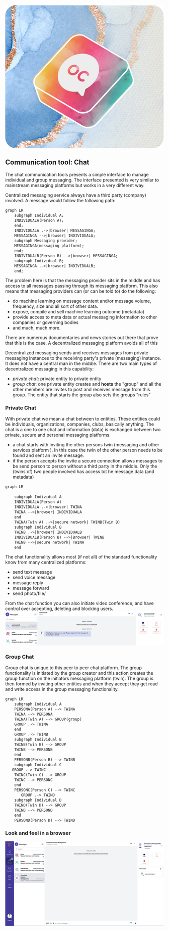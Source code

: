 <div style="text-align: center;">

![communication tool chat](./../img/oc.png)

</div>

## Communication tool: Chat

The chat communication tools presents a simple interface to manage individual and group messaging. The interface presented is very similar to mainstream messaging platforms but works in a very different way.

Centralized messaging service always have a third party (company) involved.  A message would follow the following path:

```mermaid
graph LR
    subgraph Individual A;
    INDIVIDUALA(Person A);
    end;
    INDIVIDUALA .->|browser| MESSAGINGA;
    MESSAGINGA -->|browser| INDIVIDUALA;
    subgraph Messaging provider;
    MESSAGINGA(messaging platform);
    end;
    INDIVIDUALB(Person B) -->|browser| MESSAGINGA;
    subgraph Individual B;
    MESSAGINGA .->|browser| INDIVIDUALB;
    end;
```

The problem here is that the messaging provider sits in the middle and has access to all messages passing through its messaging platform.  This also means that messaging providers can (or can be told to) do the following:
- do machine learning on message content and/or message volume, frequency, size and all sort of other data.
- expose, compile and sell machine learning outcome (metadata)
- provide access to meta data or actual messaging information to other companies or governing bodies
- and much, much more.

There are numerous documentaries and news stories out there that prove that this is the case. A decentralized messaging platform avoids all of this

Decentralized messaging sends and receives messages from private messaging instances to the receiving party's private (messaging) instance.  It does not have a central man in the middle. There are two main types of decentralized messaging in this capability:
- _private chat_: private entity to private entity
- _group chat_: one private entity creates and **hosts** the "group" and all the other members are invites to post and receives message from this group.  The entity that starts the group also sets the groups "rules"


### Private Chat
With private chat we mean a chat between to entities. These entities could be individuals, organizations, companies, clubs, basically anything.  The chat is a one to one chat and information (data) is exchanged between two private, secure and personal messaging platforms.
- a chat starts with inviting the other persons twin (messaging and other services platform ).  In this case the twin of the other person needs to be found and sent an invite message.
- if the person accepts the invite a secure connection allows messages to be send person to person without a third party in the middle.  Only the (twins of) two people involved has access tot he message data (and metadata)
  

```mermaid
graph LR
    
    subgraph Individual A
    INDIVIDUALA(Person A)
    INDIVIDUALA .->|browser| TWINA
    TWINA -->|browser| INDIVIDUALA
    end
    TWINA(Twin A) .->|secure network| TWINB(Twin B)
    subgraph Individual B
    TWINB .->|browser| INDIVIDUALB
    INDIVIDUALB(Person B) -->|Browser| TWINB
    TWINB -->|secure network| TWINA
    end
```

The chat functionality allows most (if not all) of the standard functionality know from many centralized platforms:
- send text message
- send voice message
- message reply
- message forward
- send photo/file/

From the chat function you can also initiate video conference, and have control over accepting, deleting and blocking users.
![private_chat](../capabilities/../img/chat_overview.png)

### Group Chat

Group chat is unique to this peer to peer chat platform.  The group functionality is initiated by the group creator and this action creates the group function on the initiators messaging platform (twin).  The group is then formed by inviting other entities and when they accept they get read and write access in the group messaging functionality.
<!--
mermaid source code in ./includes/group_chat.md
-->

```mermaid
graph LR
    subgraph Individual A
    PERSONA(Person A) --> TWINA
    TWINA --> PERSONA
    TWINA(Twin A) --> GROUP(group)
    GROUP .-> TWINA
    end
    GROUP .-> TWINB
    subgraph Individual B
    TWINB(Twin B) --> GROUP
    TWINB --> PERSONB
    end
    PERSONB(Person B) --> TWINB
    subgraph Individual C
   GROUP .-> TWINC
    TWINC(Twin C) --> GROUP
    TWINC --> PERSONC
    end
    PERSONC(Person C) --> TWINC
       GROUP .-> TWIND
    subgraph Individual D
    TWIND(Twin D) --> GROUP
    TWIND --> PERSOND
    end
    PERSOND(Person D) --> TWIND
```

### Look and feel in a browser

![groups_and_contacts](../capabilities/../img/chat_people%20invite.png)

